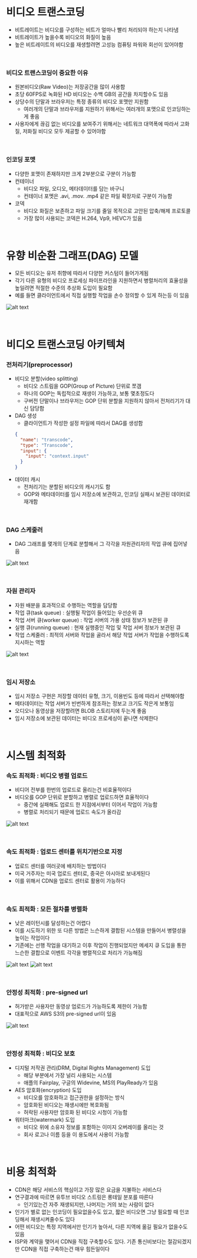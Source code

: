# 비디오 트랜스코딩

- 비트레이트는 비디오를 구성하는 비트가 얼마나 빨리 처리되야 하는지 나타냄
- 비트레이트가 높을수록 비디오의 화질이 높음
- 높은 비트레이트의 비디오를 재생할려면 고성능 컴퓨팅 파워와 회선이 있어야함

<br>

### 비디오 트랜스코딩이 중요한 이유

- 원본비디오(Raw Video)는 저장공간을 많이 사용함
- 초당 60FPS로 녹화된 HD 비디오는 수백 GB의 공간을 차지할수도 있음
- 상당수의 단말과 브라우저는 특정 종류의 비디오 포맷만 지원함
  - 여러개의 단말과 브라우저를 지원하기 위해서는 여러개의 포맷으로 인코딩하는게 좋음
- 사용자에게 끊김 없는 비디오를 보여주기 위해서는 네트워크 대역폭에 따라서 고화질, 저화질 비디오 모두 제공할 수 있어야함

<br>

### 인코딩 포맷

- 다양한 포맷이 존재하지만 크게 2부분으로 구분이 가능함
- 컨테이너
  - 비디오 파일, 오디오, 메타데이터를 담는 바구니
  - 컨테이너 포멧은 .avi, .mov. .mp4 같은 파일 확장자로 구분이 가능함
- 코덱
  - 비디오 화질은 보존하고 파일 크기를 줄일 목적으로 고안된 압축/해제 프로토콜
  - 가장 많이 사용되는 코덱은 H.264, Vp9, HEVC가 있음

<br>

# 유향 비순환 그래프(DAG) 모델

- 모든 비디오는 유저 취향에 따라서 다양한 커스텀이 들어가게됨
- 각기 다른 유형의 비디오 프로세싱 파이프라인을 지원하면서 병렬처리의 효율성을 높일려면 적절한 수준의 추상화 도입이 필요함
- 예를 들면 클라이언트에서 직접 실행할 작업을 손수 정의할 수 있게 하는등 이 있음

![alt text](image-4.png)

<br>

# 비디오 트랜스코딩 아키텍쳐

### 전처리기(preprocessor)

- 비디오 분할(video splitting)
  - 비디오 스트림을 GOP(Group of Picture) 단위로 쪼갬
  - 하나의 GOP는 독립적으로 재생이 가능하고, 보통 몇초정도다
  - 구버전 단말이나 브라우저는 GOP 단위 분할을 지원하지 않아서 전처리기가 대신 담당함
- DAG 생성
  - 클라이언트가 작성한 설정 파일에 따라서 DAG를 생성함
  ```json
  {
    "name": "transcode",
    "type": "Transcode",
    "input": {
      "input": "context.input"
    }
  }
  ```
- 데이터 캐시
  - 전처리기는 분할된 비디오의 캐시기도 함
  - GOP와 메타데이터를 임시 저장소에 보관하고, 인코딩 실패시 보관된 데이터로 재개함

<br>

### DAG 스케줄러

- DAG 그래프를 몇개의 단계로 분할해서 그 각각을 자원관리자의 작업 큐에 집어넣음

![alt text](image-5.png)

<br>

### 자원 관리자

- 자원 배분을 효과적으로 수행하는 역할을 담당함
- 작업 큐(task queue) : 실행될 작업이 들어있는 우선순위 큐
- 작업 서버 큐(worker queue) : 작업 서버의 가용 상태 정보가 보관된 큐
- 실행 큐(running queue) : 현재 실행중인 작업 및 작업 서버 정보가 보관된 큐
- 작업 스케줄러 : 최적의 서버와 작업을 골라서 해당 작업 서버가 작업을 수행하도록 지시하는 역할

![alt text](image-6.png)

<br>

### 임시 저장소

- 임시 저장소 구현은 저장할 데이터 유형, 크기, 이용빈도 등에 따라서 선택해야함
- 메타데이터는 작업 서버가 빈번하게 참조하는 정보고 크기도 작은게 보통임
- 오디오나 동영상을 저장할려면 BLOB 스토리지에 두는게 좋음
- 임시 저장소에 보관된 데이터는 비디오 프로세싱이 끝나면 삭제한다

<br>

# 시스템 최적화

### 속도 최적화 : 비디오 병렬 업로드

- 비디어 전부를 한번의 업로드로 올리는건 비효율적이다
- 비디오를 GOP 단위로 분할하고 병렬로 업로드하면 효율적이다
  - 중간에 실패해도 업로드 한 지점에서부터 이어서 작업이 가능함
  - 병렬로 처리되기 때문에 업로드 속도가 올라감

![alt text](image-7.png)

<br>

### 속도 최적화 : 업로드 센터를 위치기반으로 지정

- 업로드 센터를 여러곳에 배치하는 방법이다
- 미국 거주자는 미국 업로드 센터로, 중국은 아시아로 보내게된다
- 이를 위해서 CDN을 업로드 센터로 활용이 가능하다

<br>

### 속도 최적화 : 모든 절차를 병렬화

- 낮은 레이턴시를 달성하는건 어렵다
- 이를 시도하기 위한 또 다른 방법은 느슨하게 결합된 시스템을 만들어서 병렬성을 높이는 작업이다
- 기존에는 선행 작업을 대기하고 이후 작업이 진행되었지만 메세지 큐 도입을 통한 느슨한 결합으로 이벤트 각각을 병렬적으로 처리가 가능해짐

![alt text](image-8.png)
![alt text](image-9.png)

<br>

### 안정성 최적화 : pre-signed url

- 허가받은 사용자만 동영상 업로드가 가능하도록 제한이 가능함
- 대표적으로 AWS S3의 pre-signed url이 있음

![alt text](image-10.png)

<br>

### 안정성 최적화 : 비디오 보호

- 디지털 저작권 관리(DRM, Digital Rights Management) 도입
  - 해당 부분에서 가장 널리 사용되는 시스템
  - 애플의 Fairplay, 구글의 Widevine, MS의 PlayReady가 있음
- AES 암호화(encryption) 도입
  - 비디오를 암호화하고 접근권한을 설정하는 방식
  - 암호화된 비디오는 재생시에만 복호화됨
  - 허락된 사용자만 암호화 된 비디오 시청이 가능함
- 워터마크(watermark) 도입
  - 비디오 위에 소유자 정보를 포함하는 이미지 오버레이를 올리는 것
  - 회사 로고나 이름 등을 이 용도에서 사용이 가능함

<br>

# 비용 최적화

- CDN은 해당 서비스의 핵심이고 가장 많은 요금을 지불하는 서비스다
- 연구결과에 따르면 유투브 비디오 스트링은 롱테일 분포를 따른다
  - 인기있는건 자주 재생되지만, 나머지는 거의 보는 사람이 없다
- 인기가 별로 없는 인코딩이 필요없을수도 있고, 짧은 비디오면 그냥 필요할 때 인코딩해서 재생시켜줄수도 있다
- 어떤 비디오는 특정 지역에서만 인기가 높아서, 다른 지역에 옮길 필요가 없을수도 있음
- ISP와 계약을 맺어서 CDN을 직접 구축할수도 있다. 기존 통신비보다는 절감되겠지만 CDN을 직접 구축하는건 매우 힘든일이다

<br>
